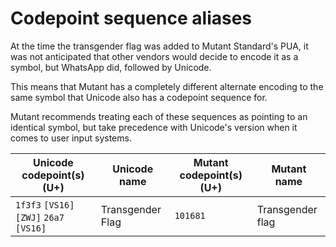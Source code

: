 # Codepoint sequence aliases

At the time the transgender flag was added to Mutant Standard's PUA, it was not anticipated that other vendors would decide to encode it as a symbol, but WhatsApp did, followed by Unicode.

This means that Mutant has a completely different alternate encoding to the same symbol that Unicode also has a codepoint sequence for.

Mutant recommends treating each of these sequences as pointing to an identical symbol, but take precedence with Unicode's version when it comes to user input systems.

| Unicode codepoint(s) (U+) | Unicode name | Mutant codepoint(s) (U+) | Mutant name |
| ---- | ---- | ---- | ---- |
| `1f3f3` `[VS16]` `[ZWJ]` `26a7` `[VS16]` | Transgender Flag | `101681` | Transgender flag |
